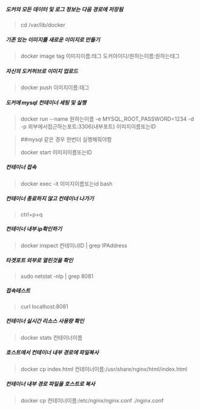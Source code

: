 ##### 도커의 모든 데이터 및 로그 정보는 다음 경로에 저장됨

> cd /var/lib/docker

##### 기존 있는 이미지를 새로운 이미지로 만들기

> docker image tag 이미지이름:태그 도커아이디/원하는이름:원하는태그

##### 자신의 도커허브로 이미지 업로드

> docker push 이미지이름:태그

##### 도커에 mysql 컨테이너 세팅 및 실행

> docker run --name 원하는이름 -e MYSQL_ROOT_PASSWORD=1234 -d -p 외부에서접근하는포트:3306(내부포트) 이미지이름또는ID

> ##mysql 같은 경우 한번더 실행해줘야함
>
> docker start 이미지이름또는ID

##### 컨테이너 접속

> docker exec -it 이미지이름또는id bash

##### 컨테이너 종료하지 않고 컨테이너 나가기

> ctrl+p+q

##### 컨테이너 내부 ip확인하기

> docker inspect 컨테이너ID | grep IPAddress



##### 타겟포트 외부로 열린것을 확인

> sudo netstat -nlp | grep 8081

##### 접속테스트

> curl localhost:8081

##### 컨테이너 실시간 리소스  사용량 확인

> docker stats 컨테이너이름

##### 호스트에서 컨테이너 내부 경로에 파일복사

> docker cp index.html 컨테이너이름:/usr/share/nginx/html/index.html

##### 컨테이너 내부 경로 파일을 호스트로 복사

> docker cp 컨테이너이름:/etc/nginx/nginx.conf ./nginx.conf

